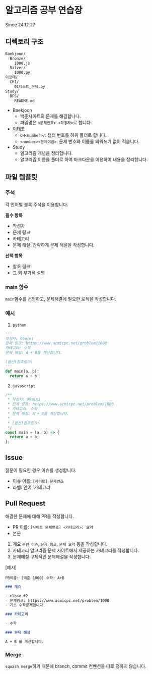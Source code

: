 # 알고리즘 공부 연습장

Since 24.12.27

## 디렉토리 구조

```bash
Baekjoon/
  Bronze/
    1000.js
  Silver/
    1000.py
이코테/
  CH1/
    01테스트_문제.py
Study/
  BFS/
    README.md
```

- Baekjoon
  - 백준사이트의 문제를 해결합니다.
  - 파일명은 `<문제번호>.<확장자>`로 합니다.
- 이테코
  - `CH<number>/`: 챕터 번호를 하위 폴더로 합니다.
  - `<number><문제이름>`: 문제 번호와 이름을 띄워쓰기 없이 적습니다.
- Study
  - 알고리즘 개념을 정리합니다.
  - 알고리즘 이름을 폴더로 하여 마크다운을 이용하여 내용을 정리합니다.

## 파일 템플릿

### 주석

각 언어별 블록 주석을 이용합니다.

**필수 항목**

- 작성자
- 문제 링크
- 카테고리
- 문제 해설: 간략하게 문제 해설을 작성합니다.

**선택 항목**

- 참조 링크
- 그 외 부가적 설명

### main 함수

`main`함수를 선언하고, 문제해결에 필요한 로직을 작성합니다.

### 예시

1. `python`

```python
'''
작성자: 99mini
문제 링크: https://www.acmicpc.net/problem/1000
카테고리: 수학
문제 해설: A + B를 계산합니다.

(옵션)참조링크:
'''
def main(a, b):
  return a + b
```

2. `javascript`

```javascript
/**
 * 작성자: 99mini
 * 문제 링크: https://www.acmicpc.net/problem/1000
 * 카테고리: 수학
 * 문제 해설: A + B를 계산합니다.
 *
 * (옵션)참조링크:
 */
const main = (a, b) => {
  return a + b;
};
```

## Issue

질문이 필요한 경우 이슈를 생성합니다.

- 이슈 이름: `[사이트] 문제번호`
- 라벨: 언어, 카테고리

## Pull Request

해결한 문제에 대해 PR을 작성합니다.

- PR 이름: `[사이트 문제번호] <카테고리>: 요약`
- 본문

1. 개요
   `관련 이슈`, `문제 링크`, `문제 요약` 등을 작성합니다.
2. 카테고리
   알고리즘 문제 사이트에서 제공하는 카테고리를 작성합니다.
3. 문제해설
   구체적인 문제해설을 작성합니다.

[예시]

`PR이름: [백준 1000] 수학: A+B`

```markdown
### 개요

- close #2
- 문제링크: https://www.acmicpc.net/problem/1000
- 기초 수학문제입니다.

### 카테고리

- 수학

### 문제 해설

A + B 를 계산합니다.
```

### Merge

`squash merge`하기 때문에 branch, commit 컨벤션을 따로 정하지 않습니다.
